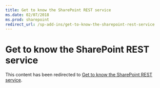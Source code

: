 ```yaml
---
title: Get to know the SharePoint REST service
ms.date: 02/07/2018
ms.prod: sharepoint
redirect_url: /sp-add-ins/get-to-know-the-sharepoint-rest-service
---
```



# Get to know the SharePoint REST service

This content has been redirected to [Get to know the SharePoint REST service](../../sp-add-ins/get-to-know-the-sharepoint-rest-service.md).